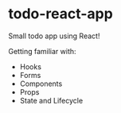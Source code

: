 # todo-react-app

Small todo app using React!

Getting familiar with:
* Hooks
* Forms
* Components
* Props
* State and Lifecycle 
